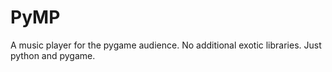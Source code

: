 # PyMP
A music player for the pygame audience.
No additional exotic libraries. Just python and pygame.
